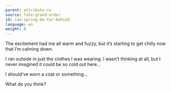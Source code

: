```yaml
---
parent: attribute.ce
source: fate-grand-order
id: can-spring-be-far-behind
language: en
weight: 0
---
```


The excitement had me all warm and fuzzy, but it’s starting to get chilly now that I’m calming down.

I ran outside in just the clothes I was wearing. I wasn’t thinking at all, but I never imagined it could be so cold out here…

I should’ve worn a coat or something…

What do you think?
